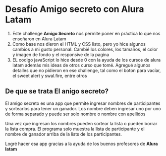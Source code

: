 <h1>Desafío Amigo secreto con Alura Latam</h1>
<ol><li>Este challenge <strong>Amigo Secreto</strong> nos permite poner en práctica lo que nos enseñaron en Alura Latam</li>
<li>Como base nos dieron el HTML y CSS listo, pero yo hice algunos cambios a mi gusto personal. Cambié los colores, los tamaños, el color y imagen de fondo y el responsive  de la pagina</li>
<li>EL codigo javaScript lo hice desde 0 con la ayuda de los cursos de alura latam además mis ideas de otros curso que tomé. Agregué algunos detalles que no pidieron en ese challenge, tal como el boton para vacíar, el sweet alert y swal.fire, entre otros</li>
</ol>

<h2>De que se trata El anigo secreto?</h2>

<p>El amigo secreto es una app que permite ingresar nombres de participantes y sortearlos para tener un ganador.
Los nombre deben ingresar uno por uno de forma separado y puede ser solo nombre o nombre con apellidos</p>

<p>
Una vez que ingresan los nombres pueden sortear la lista o pueden borrar la lista compra. El programa solo muestra la lista de participante y el nombre de ganador arriba de la lists de los participantes.
</p>

<p>Logré hacer esa app gracias a la ayuda de los buenos profesores de <strong>Alura latam</strong> </p>

